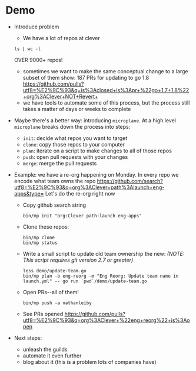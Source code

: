 # Demo

- Introduce problem
  - We have a lot of repos at clever
  ```
  ls | wc -l
  ```
  OVER 9000+ repos!
  - sometimes we want to make the same conceptual change to a large subset of them
  show: 187 PRs for updating to go 1.8 https://github.com/pulls?utf8=%E2%9C%93&q=is%3Aclosed+is%3Apr+%22go+1.7+1.8%22+org%3AClever+NOT+Revert+
  - we have tools to automate some of this process, but the process still takes
    a matter of days or weeks to complete

- Maybe there's a better way: introducing `microplane`.
  At a high level `microplane` breaks down the process into steps:
  - `init`: decide what repos you want to target
  - `clone`: copy those repos to your computer
  - `plan`: iterate on a script to make changes to all of those repos
  - `push`: open pull requests with your changes
  - `merge`: merge the pull requests

- Example: we have a re-org happening on Monday.
  In every repo we encode what team owns the repo
  https://github.com/search?utf8=%E2%9C%93&q=org%3AClever+path%3Alaunch+eng-apps&type=
  Let's do the re-org right now
  - Copy github search string
    ```
    bin/mp init "org:Clever path:launch eng-apps"
    ```
  - Clone these repos:
    ```
    bin/mp clone
    bin/mp status
    ```
  - Write a small script to update old team ownership the new:
    _(NOTE: This script requires git version 2.7 or greater)_
    ```
    less demo/update-team.go
    bin/mp plan -b eng-reorg -m "Eng Reorg: Update team name in launch.yml" -- go run `pwd`/demo/update-team.go
    ```
  - Open PRs--all of them!
    ```
    bin/mp push -a nathanleiby
    ```
  - See PRs opened
    https://github.com/pulls?utf8=%E2%9C%93&q=org%3AClever+%22eng+reorg%22+is%3Aopen

- Next steps:
  - unleash the guilds
  - automate it even further
  - blog about it (this is a problem lots of companies have)
